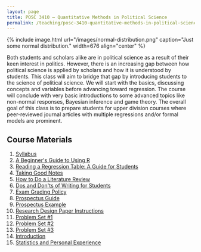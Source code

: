```yaml
---
layout: page
title: POSC 3410 – Quantitative Methods in Political Science
permalink: /teaching/posc-3410-quantitative-methods-in-political-science/
---
```


{% include image.html url="/images/normal-distribution.png" caption="Just some normal distribution." width=676 align="center" %}

Both students and scholars alike are in political science as a result of their keen interest in politics. However, there is an increasing gap between how political science is applied by scholars and how it is understood by students. This class will aim to bridge that gap by introducing students to the science of political science. We will start with the basics, discussing concepts and variables before advancing toward regression. The course will conclude with very basic introductions to some advanced topics like non-normal responses, Bayesian inference and game theory. The overall goal of this class is to prepare students for upper division courses where peer-reviewed journal articles with multiple regressions and/or formal models are prominent.

## Course Materials

1. [Syllabus](https://www.dropbox.com/s/6to3yth5lar5sh1/posc3410-fall2015-syllabus.pdf?dl=0)
2. [A Beginner's Guide to Using R](/blog/2014/08/a-beginners-guide-to-using-r/)
3. [Reading a Regression Table: A Guide for Students](/blog/2014/08/reading-a-regression-table-a-guide-for-students/)
4. [Taking Good Notes](/blog/2014/09/taking-good-notes/)
5. [How to Do a Literature Review](/blog/2014/11/how-to-do-a-literature-review/)
6. [Dos and Don'ts of Writing for Students](/blog/2015/06/dos-and-donts-of-writing-for-students/)
7. [Exam Grading Policy](https://www.dropbox.com/s/apihjs7di81aqcv/svm-exam-grading-policy.pdf?dl=0)
8. [Prospectus Guide](https://www.dropbox.com/s/i2vzzg0vmy6ppw4/posc3410-prospectus-guide.pdf)
9. [Prospectus Example](https://www.dropbox.com/s/swrs77jawpxpec8/posc3410-prospectus-example.pdf?dl=0)
10. [Research Design Paper Instructions](https://www.dropbox.com/s/qhv4d4pjsk2rxgt/posc3410-research-design-paper-instructions.pdf?dl=0)
11. [Problem Set #1](https://www.dropbox.com/s/e8fet2519zuupcm/posc3410-hw1.pdf)
12. [Problem Set #2](https://www.dropbox.com/s/rhvcn7w21xs2b7f/posc3410-hw2.pdf)
13. [Problem Set #3](https://www.dropbox.com/s/bvu3wu457ueuyqx/posc3410-hw3.pdf)
14. [Introduction](https://www.dropbox.com/s/jvfycushxgewhg6/posc3410-lecture-intro.pdf?dl=0)
15. [Statistics and Personal Experience](https://www.dropbox.com/s/bqwj62j8bw8rix3/posc3410-lecture-statistics-personal-experience.pdf?dl=0)
